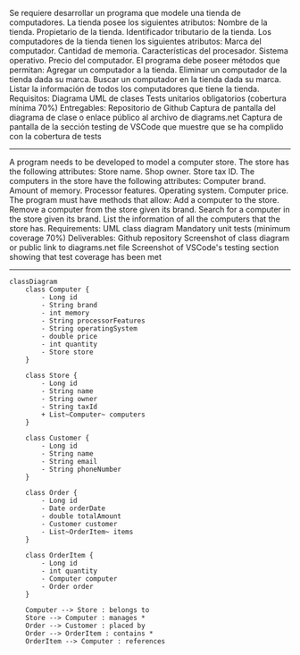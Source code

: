 Se requiere desarrollar un programa que modele una tienda de computadores. La tienda posee los siguientes atributos:
Nombre de la tienda.
Propietario de la tienda.
Identificador tributario de la tienda.
Los computadores de la tienda tienen los siguientes atributos:
Marca del computador.
Cantidad de memoria.
Características del procesador.
Sistema operativo.
Precio del computador.
El programa debe poseer métodos que permitan:
Agregar un computador a la tienda.
Eliminar un computador de la tienda dada su marca.
Buscar un computador en la tienda dada su marca.
Listar la información de todos los computadores que tiene la tienda.
Requisitos:
Diagrama UML de clases
Tests unitarios obligatorios (cobertura mínima 70%)
Entregables:
Repositorio de Github
Captura de pantalla del diagrama de clase o enlace público al archivo de diagrams.net
Captura de pantalla de la sección testing de VSCode que muestre que se ha complido con la cobertura de tests

---

A program needs to be developed to model a computer store. The store has the following attributes:
Store name.
Shop owner.
Store tax ID.
The computers in the store have the following attributes:
Computer brand.
Amount of memory.
Processor features.
Operating system.
Computer price.
The program must have methods that allow:
Add a computer to the store.
Remove a computer from the store given its brand.
Search for a computer in the store given its brand.
List the information of all the computers that the store has.
Requirements:
UML class diagram
Mandatory unit tests (minimum coverage 70%)
Deliverables:
Github repository
Screenshot of class diagram or public link to diagrams.net file
Screenshot of VSCode's testing section showing that test coverage has been met

---
```mermaid
classDiagram
    class Computer {
        - Long id
        - String brand
        - int memory
        - String processorFeatures
        - String operatingSystem
        - double price
        - int quantity
        - Store store
    }

    class Store {
        - Long id
        - String name
        - String owner
        - String taxId
        + List~Computer~ computers
    }

    class Customer {
        - Long id
        - String name
        - String email
        - String phoneNumber
    }

    class Order {
        - Long id
        - Date orderDate
        - double totalAmount
        - Customer customer
        - List~OrderItem~ items
    }

    class OrderItem {
        - Long id
        - int quantity
        - Computer computer
        - Order order
    }

    Computer --> Store : belongs to
    Store --> Computer : manages *
    Order --> Customer : placed by
    Order --> OrderItem : contains *
    OrderItem --> Computer : references
